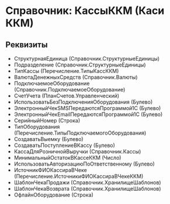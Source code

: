 ﻿# Справочник: КассыККМ (Каси ККМ)

## Реквизиты

- СтруктурнаяЕдиница (Справочник.СтруктурныеЕдиницы)
- Подразделение (Справочник.СтруктурныеЕдиницы)
- ТипКассы (Перечисление.ТипыКассККМ)
- ВалютаДенежныхСредств (Справочник.Валюты)
- ПодключаемоеОборудование (Справочник.ПодключаемоеОборудование)
- СчетУчета (ПланСчетов.Управленческий)
- ИспользоватьБезПодключенияОборудования (Булево)
- ЭлектронныйЧекSMSПередаютсяПрограммой1С (Булево)
- ЭлектронныйЧекEmailПередаютсяПрограммой1С (Булево)
- СерийныйНомер (Строка)
- ТипОборудования (Перечисление.ТипыПодключаемогоОборудования)
- СоздаватьВыемку (Булево)
- СоздаватьПоступлениеВКассу (Булево)
- КассаДляРозничнойВыручки (Справочник.Кассы)
- МинимальныйОстатокВКассеККМ (Число)
- ИспользоватьАвторизациюПоОтветственному (Булево)
- ИсточникФИОКассираВЧеке (Перечисление.ИсточникиФИОКассираВЧекеККМ)
- ШаблонЧекаПродажи (Справочник.ХранилищеШаблонов)
- ШаблонЧекаВозврата (Справочник.ХранилищеШаблонов)
- ОфлайнОборудование (Строка)

